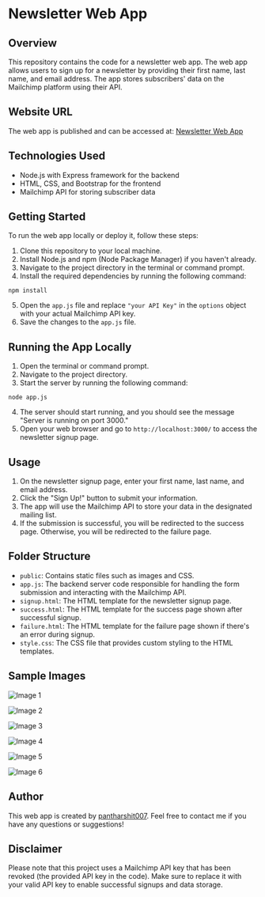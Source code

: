 # Newsletter Web App

## Overview

This repository contains the code for a newsletter web app. The web app allows users to sign up for a newsletter by providing their first name, last name, and email address. The app stores subscribers' data on the Mailchimp platform using their API.

## Website URL

The web app is published and can be accessed at: [Newsletter Web App](https://newsletter007.onrender.com/)

## Technologies Used

- Node.js with Express framework for the backend
- HTML, CSS, and Bootstrap for the frontend
- Mailchimp API for storing subscriber data

## Getting Started

To run the web app locally or deploy it, follow these steps:

1. Clone this repository to your local machine.
2. Install Node.js and npm (Node Package Manager) if you haven't already.
3. Navigate to the project directory in the terminal or command prompt.
4. Install the required dependencies by running the following command:

```npm install```

5. Open the `app.js` file and replace `"your API Key"` in the `options` object with your actual Mailchimp API key.
6. Save the changes to the `app.js` file.

## Running the App Locally

1. Open the terminal or command prompt.
2. Navigate to the project directory.
3. Start the server by running the following command:

```node app.js```

4. The server should start running, and you should see the message "Server is running on port 3000."
5. Open your web browser and go to `http://localhost:3000/` to access the newsletter signup page.

## Usage

1. On the newsletter signup page, enter your first name, last name, and email address.
2. Click the "Sign Up!" button to submit your information.
3. The app will use the Mailchimp API to store your data in the designated mailing list.
4. If the submission is successful, you will be redirected to the success page. Otherwise, you will be redirected to the failure page.

## Folder Structure

- `public`: Contains static files such as images and CSS.
- `app.js`: The backend server code responsible for handling the form submission and interacting with the Mailchimp API.
- `signup.html`: The HTML template for the newsletter signup page.
- `success.html`: The HTML template for the success page shown after successful signup.
- `failure.html`: The HTML template for the failure page shown if there's an error during signup.
- `style.css`: The CSS file that provides custom styling to the HTML templates.

## Sample Images

![Image 1](public/Images/img1.png)

![Image 2](public/Images/img2.png)

![Image 3](public/Images/img3.png)

![Image 4](public/Images/img4.png)

![Image 5](public/Images/img5.png)

![Image 6](public/Images/img6.png)


## Author

This web app is created by [pantharshit007](https://github.com/pantharshit007). Feel free to contact me if you have any questions or suggestions!

## Disclaimer

Please note that this project uses a Mailchimp API key that has been revoked (the provided API key in the code). Make sure to replace it with your valid API key to enable successful signups and data storage.
